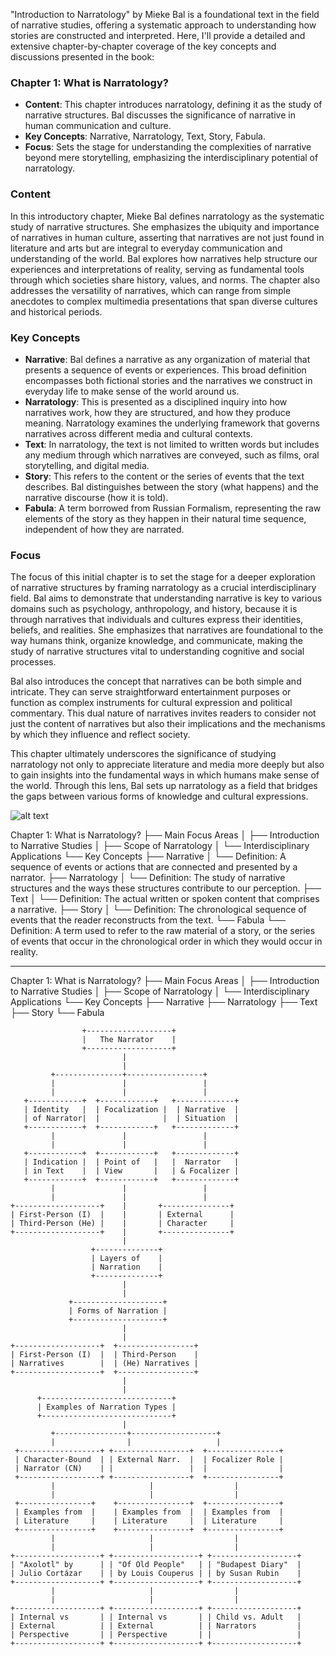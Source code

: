 
"Introduction to Narratology" by Mieke Bal is a foundational text in the field of narrative studies, offering a systematic approach to understanding how stories are constructed and interpreted. Here, I'll provide a detailed and extensive chapter-by-chapter coverage of the key concepts and discussions presented in the book:

### Chapter 1: What is Narratology?
- **Content**: This chapter introduces narratology, defining it as the study of narrative structures. Bal discusses the significance of narrative in human communication and culture.
- **Key Concepts**: Narrative, Narratology, Text, Story, Fabula.
- **Focus**: Sets the stage for understanding the complexities of narrative beyond mere storytelling, emphasizing the interdisciplinary potential of narratology.



### Content
In this introductory chapter, Mieke Bal defines narratology as the systematic study of narrative structures. She emphasizes the ubiquity and importance of narratives in human culture, asserting that narratives are not just found in literature and arts but are integral to everyday communication and understanding of the world. Bal explores how narratives help structure our experiences and interpretations of reality, serving as fundamental tools through which societies share history, values, and norms. The chapter also addresses the versatility of narratives, which can range from simple anecdotes to complex multimedia presentations that span diverse cultures and historical periods.

### Key Concepts
- **Narrative**: Bal defines a narrative as any organization of material that presents a sequence of events or experiences. This broad definition encompasses both fictional stories and the narratives we construct in everyday life to make sense of the world around us.
- **Narratology**: This is presented as a disciplined inquiry into how narratives work, how they are structured, and how they produce meaning. Narratology examines the underlying framework that governs narratives across different media and cultural contexts.
- **Text**: In narratology, the text is not limited to written words but includes any medium through which narratives are conveyed, such as films, oral storytelling, and digital media.
- **Story**: This refers to the content or the series of events that the text describes. Bal distinguishes between the story (what happens) and the narrative discourse (how it is told).
- **Fabula**: A term borrowed from Russian Formalism, representing the raw elements of the story as they happen in their natural time sequence, independent of how they are narrated.

### Focus
The focus of this initial chapter is to set the stage for a deeper exploration of narrative structures by framing narratology as a crucial interdisciplinary field. Bal aims to demonstrate that understanding narrative is key to various domains such as psychology, anthropology, and history, because it is through narratives that individuals and cultures express their identities, beliefs, and realities. She emphasizes that narratives are foundational to the way humans think, organize knowledge, and communicate, making the study of narrative structures vital to understanding cognitive and social processes.

Bal also introduces the concept that narratives can be both simple and intricate. They can serve straightforward entertainment purposes or function as complex instruments for cultural expression and political commentary. This dual nature of narratives invites readers to consider not just the content of narratives but also their implications and the mechanisms by which they influence and reflect society.

This chapter ultimately underscores the significance of studying narratology not only to appreciate literature and media more deeply but also to gain insights into the fundamental ways in which humans make sense of the world. Through this lens, Bal sets up narratology as a field that bridges the gaps between various forms of knowledge and cultural expressions.


![alt text](image.png)


Chapter 1: What is Narratology?
├── Main Focus Areas
│   ├── Introduction to Narrative Studies
│   ├── Scope of Narratology
│   └── Interdisciplinary Applications
└── Key Concepts
    ├── Narrative
    │   └── Definition: A sequence of events or actions that are connected and presented by a narrator.
    ├── Narratology
    │   └── Definition: The study of narrative structures and the ways these structures contribute to our perception.
    ├── Text
    │   └── Definition: The actual written or spoken content that comprises a narrative.
    ├── Story
    │   └── Definition: The chronological sequence of events that the reader reconstructs from the text.
    └── Fabula
        └── Definition: A term used to refer to the raw material of a story, or the series of events that occur in the chronological order in which they would occur in reality.

---

Chapter 1: What is Narratology?
├── Main Focus Areas
│   ├── Introduction to Narrative Studies
│   ├── Scope of Narratology
│   └── Interdisciplinary Applications
└── Key Concepts
    ├── Narrative
    ├── Narratology
    ├── Text
    ├── Story
    └── Fabula



```
                +-------------------+
                |   The Narrator    |
                +-------------------+
                         |
                         |
         +---------------+-----------------+
         |               |                 |
         |               |                 |
   +------------+  +------------+   +-------------+
   | Identity   |  | Focalization |  | Narrative  |
   | of Narrator|  |              |  | Situation  |
   +------------+  +------------+   +-------------+
         |               |                 |
         |               |                 |
   +------------+  +------------+   +-------------+
   | Indication |  | Point of   |   |  Narrator   |
   | in Text    |  | View       |   | & Focalizer |
   +------------+  +------------+   +-------------+
         |               |                 |
         |               |                 |
+-------------------+    |       +---------------+
| First-Person (I)  |    |       | External      |
| Third-Person (He) |    |       | Character     |
+-------------------+    |       +---------------+
                         |
                  +--------------+
                  | Layers of    |
                  | Narration    |
                  +--------------+
                         |
                         |
             +--------------------+
             | Forms of Narration |
             +--------------------+
                         |
                         |
+-------------------+  +-----------------+
| First-Person (I)  |  | Third-Person    |
| Narratives        |  | (He) Narratives |
+-------------------+  +-----------------+
                         |
                         |
      +-----------------------------+
      | Examples of Narration Types |
      +-----------------------------+
                         |
         +----------------+-------------------+
         |                |                   |
 +------------------+ +-----------------+  +----------------+
 | Character-Bound  | | External Narr.  |  | Focalizer Role |
 | Narrator (CN)    | |                 |  |                |
 +------------------+ +-----------------+  +----------------+
         |                     |                  |
         |                     |                  |
 +----------------+    +----------------+  +----------------+
 | Examples from  |    | Examples from  |  | Examples from  |
 | Literature     |    | Literature     |  | Literature     |
 +----------------+    +----------------+  +----------------+
         |                     |                  |
         |                     |                  |
+-------------------+ +-------------------+ +-------------------+
| "Axolotl" by      | | "Of Old People"   | | "Budapest Diary"  |
| Julio Cortázar    | | by Louis Couperus | | by Susan Rubin    |
+-------------------+ +-------------------+ +-------------------+
         |                     |                  |
         |                     |                  |
+-------------------+ +-------------------+ +-------------------+
| Internal vs       | | Internal vs       | | Child vs. Adult   |
| External          | | External          | | Narrators         |
| Perspective       | | Perspective       | |                   |
+-------------------+ +-------------------+ +-------------------+
```
